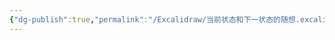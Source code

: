 ```yaml
---
{"dg-publish":true,"permalink":"/Excalidraw/当前状态和下一状态的随想.excalidraw/","tags":["excalidraw"],"noteIcon":"","created":"2023-04-18T22:39:52+08:00","updated":"2024-03-08T21:56:36+08:00"}
---
```

<style> .container {font-family: sans-serif; text-align: center;} .button-wrapper button {z-index: 1;height: 40px; width: 100px; margin: 10px;padding: 5px;} .excalidraw .App-menu_top .buttonList { display: flex;} .excalidraw-wrapper { height: 800px; margin: 50px; position: relative;} :root[dir="ltr"] .excalidraw .layer-ui__wrapper .zen-mode-transition.App-menu_bottom--transition-left {transform: none;} </style><script src="https://cdn.jsdelivr.net/npm/react@17/umd/react.production.min.js"></script><script src="https://cdn.jsdelivr.net/npm/react-dom@17/umd/react-dom.production.min.js"></script><script type="text/javascript" src="https://cdn.jsdelivr.net/npm/@excalidraw/excalidraw@0/dist/excalidraw.production.min.js"></script><div id="当前状态和下一状态的随想excalidraw.md"></div><script>(function(){const InitialData={"type":"excalidraw","version":2,"source":"https://github.com/zsviczian/obsidian-excalidraw-plugin/releases/tag/2.0.23","elements":[{"type":"rectangle","version":123,"versionNonce":840223705,"isDeleted":false,"id":"XgjAPiQ47fqEwl-LpfWxA","fillStyle":"hachure","strokeWidth":1,"strokeStyle":"solid","roughness":1,"opacity":100,"angle":0,"x":-120.83203125,"y":-187.431640625,"strokeColor":"#000000","backgroundColor":"transparent","width":153,"height":97,"seed":1809355819,"groupIds":[],"frameId":null,"roundness":{"type":3},"boundElements":[{"type":"text","id":"lcXa25o6"},{"id":"90yz_m0kH4RaMUXRgR-Br","type":"arrow"}],"updated":1694187112200,"link":null,"locked":false},{"type":"text","version":106,"versionNonce":150017138,"isDeleted":false,"id":"lcXa25o6","fillStyle":"hachure","strokeWidth":1,"strokeStyle":"solid","roughness":1,"opacity":100,"angle":0,"x":-84.33203125,"y":-163.931640625,"strokeColor":"#000000","backgroundColor":"transparent","width":80,"height":50,"seed":1671257323,"groupIds":[],"frameId":null,"roundness":null,"boundElements":[],"updated":1709886216070,"link":null,"locked":false,"fontSize":20,"fontFamily":1,"text":"\n当前状态","rawText":"\n当前状态","textAlign":"center","verticalAlign":"middle","containerId":"XgjAPiQ47fqEwl-LpfWxA","originalText":"\n当前状态","lineHeight":1.25,"baseline":43},{"type":"rectangle","version":125,"versionNonce":46448114,"isDeleted":false,"id":"GZ7hQS78e5Q1siEvK33Lx","fillStyle":"hachure","strokeWidth":1,"strokeStyle":"solid","roughness":1,"opacity":100,"angle":0,"x":375.140625,"y":-190.029296875,"strokeColor":"#000000","backgroundColor":"transparent","width":153,"height":97,"seed":1586660869,"groupIds":[],"frameId":null,"roundness":{"type":3},"boundElements":[{"id":"90yz_m0kH4RaMUXRgR-Br","type":"arrow"},{"type":"text","id":"Ymxj0WWT"}],"updated":1709905924750,"link":null,"locked":false},{"type":"text","version":116,"versionNonce":1864118194,"isDeleted":false,"id":"Ymxj0WWT","fillStyle":"hachure","strokeWidth":1,"strokeStyle":"solid","roughness":1,"opacity":100,"angle":0,"x":411.640625,"y":-154.029296875,"strokeColor":"#000000","backgroundColor":"transparent","width":80,"height":25,"seed":1849985227,"groupIds":[],"frameId":null,"roundness":null,"boundElements":[],"updated":1709905924750,"link":null,"locked":false,"fontSize":20,"fontFamily":1,"text":"下一状态","rawText":"下一状态","textAlign":"center","verticalAlign":"middle","containerId":"GZ7hQS78e5Q1siEvK33Lx","originalText":"下一状态","lineHeight":1.25,"baseline":18},{"type":"arrow","version":404,"versionNonce":1041591090,"isDeleted":false,"id":"90yz_m0kH4RaMUXRgR-Br","fillStyle":"hachure","strokeWidth":1,"strokeStyle":"solid","roughness":1,"opacity":100,"angle":0,"x":38.50781250000003,"y":-134.10614115612412,"strokeColor":"#000000","backgroundColor":"transparent","width":325.34375,"height":3.64989657820189,"seed":343810891,"groupIds":[],"frameId":null,"roundness":{"type":2},"boundElements":[],"updated":1709905924750,"link":null,"locked":false,"startBinding":{"elementId":"XgjAPiQ47fqEwl-LpfWxA","gap":6.33984375,"focus":0.11513603277860894},"endBinding":{"elementId":"GZ7hQS78e5Q1siEvK33Lx","gap":11.2890625,"focus":-0.056492919794349276},"lastCommittedPoint":null,"startArrowhead":null,"endArrowhead":"arrow","points":[[0,0],[325.34375,-3.64989657820189]]},{"type":"text","version":168,"versionNonce":486444270,"isDeleted":false,"id":"LIFeX9WH","fillStyle":"hachure","strokeWidth":1,"strokeStyle":"solid","roughness":1,"opacity":100,"angle":0,"x":95.265625,"y":-171.51171875,"strokeColor":"#000000","backgroundColor":"transparent","width":180,"height":25,"seed":591423115,"groupIds":[],"frameId":null,"roundness":null,"boundElements":[],"updated":1709905976598,"link":null,"locked":false,"fontSize":20,"fontFamily":1,"text":"中间可能过了亿万年","rawText":"中间可能过了亿万年","textAlign":"left","verticalAlign":"top","containerId":null,"originalText":"中间可能过了亿万年","lineHeight":1.25,"baseline":18},{"id":"ov2HcC8X","type":"embeddable","x":-36.78125,"y":-7.21875,"width":500,"height":500,"angle":0,"strokeColor":"transparent","backgroundColor":"transparent","fillStyle":"hachure","strokeWidth":1,"strokeStyle":"solid","roughness":1,"opacity":100,"roundness":null,"seed":50533,"version":47,"versionNonce":1117175218,"updated":1709906036690,"isDeleted":true,"groupIds":[],"boundElements":[],"link":"[[Kafka 数据流.svg]]","locked":false,"scale":[1,1],"customData":{"mdProps":{"useObsidianDefaults":false,"backgroundMatchCanvas":false,"backgroundMatchElement":true,"backgroundColor":"#fff","backgroundOpacity":60,"borderMatchElement":true,"borderColor":"#fff","borderOpacity":0,"filenameVisible":false}}}],"appState":{"theme":"light","viewBackgroundColor":"#ffffff","currentItemStrokeColor":"#000000","currentItemBackgroundColor":"transparent","currentItemFillStyle":"hachure","currentItemStrokeWidth":1,"currentItemStrokeStyle":"solid","currentItemRoughness":1,"currentItemOpacity":100,"currentItemFontFamily":1,"currentItemFontSize":20,"currentItemTextAlign":"left","currentItemStartArrowhead":null,"currentItemEndArrowhead":"arrow","scrollX":143.18124999999998,"scrollY":388.41875000000005,"zoom":{"value":1.25},"currentItemRoundness":"round","gridSize":null,"gridColor":{"Bold":"#C9C9C9FF","Regular":"#EDEDEDFF"},"colorPalette":{},"currentStrokeOptions":null,"previousGridSize":null,"frameRendering":{"enabled":true,"clip":true,"name":true,"outline":true}},"files":{}};InitialData.scrollToContent=true;App=()=>{const e=React.useRef(null),t=React.useRef(null),[n,i]=React.useState({width:void 0,height:void 0});return React.useEffect(()=>{i({width:t.current.getBoundingClientRect().width,height:t.current.getBoundingClientRect().height});const e=()=>{i({width:t.current.getBoundingClientRect().width,height:t.current.getBoundingClientRect().height})};return window.addEventListener("resize",e),()=>window.removeEventListener("resize",e)},[t]),React.createElement(React.Fragment,null,React.createElement("div",{className:"excalidraw-wrapper",ref:t},React.createElement(ExcalidrawLib.Excalidraw,{ref:e,width:n.width,height:n.height,initialData:InitialData,viewModeEnabled:!0,zenModeEnabled:!0,gridModeEnabled:!1})))},excalidrawWrapper=document.getElementById("当前状态和下一状态的随想excalidraw.md");ReactDOM.render(React.createElement(App),excalidrawWrapper);})();</script>